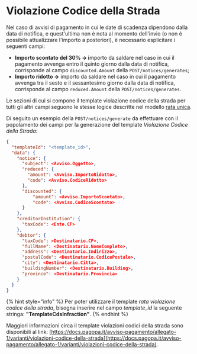 # Violazione Codice della Strada

Nel caso di avvisi di pagamento in cui le date di scadenza dipendono dalla data di notifica, e quest'ultima non è nota al momento dell'invio (o non è possibile attualizzare l'importo a posteriori), è necessario esplicitare i seguenti campi:

* **Importo scontato del 30% -> i**mporto da saldare nel caso in cui il pagamento avvenga entro il quinto giorno dalla data di notifica, corrisponde al campo `discounted.Amount` della `POST/notices/generates`;
* **Importo ridotto ->** importo da saldare nel caso in cui il pagamento avvenga tra il sesto e il sessantesimo giorno dalla data di notifica, corrisponde al campo `reduced.Amount` della `POST/notices/generates`.

Le sezioni di cui si compone il template violazione codice della strada per tutti gli altri campi seguono le stesse logice descritte nel modello [rata unica](../rata-unica/).

Di seguito un esempio della `POST/notices/generate` da effettuare con il popolamento dei campi per la generazione del template _Violazione Codice della Strada:_

```json
{
  "templateId": "<template_id>",
  "data": {
    "notice": {
      "subject": <Avviso.Oggetto>,
      "reduced": {
        "amount": <Avviso.ImportoRidotto>,
        "code": <Avviso.CodiceRidotto>
      },
      "discounted": {
          "amount": <Avviso.ImportoScontato>,
          "code": <Avviso.CodiceScontato>
      }
    },
    "creditorInstitution": {
      "taxCode": <Ente.CF>
    },
    "debtor": {
      "taxCode": <Destinatario.CF>,
      "fullName": <Destinatario.NomeCompleto>,
      "address": <Destinatario.Indirizzo>,
      "postalCode": <Destinatario.CodicePostale>,
      "city": <Destinatario.Citta>,
      "buildingNumber": <Destinatario.Building>,
      "province": <Destinatario.Provincia>
    }
  }
}
```

{% hint style="info" %}
Per poter utilizzare il template _rata violazione codice della strada_, bisogna inserire nel campo _template\_id_ la seguente stringa: **"TemplateCdsInfraction"**.
{% endhint %}

Maggiori informazioni circa il template violazioni codici della strada sono disponibili al link: [https://docs.pagopa.it/avviso-pagamento/allegato-1/varianti/violazioni-codice-della-strada](https://docs.pagopa.it/avviso-pagamento/allegato-1/varianti/violazioni-codice-della-strada).
